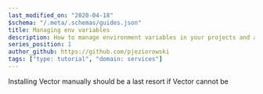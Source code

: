 ```yaml
---
last_modified_on: "2020-04-18"
$schema: "/.meta/.schemas/guides.json"
title: Managing env variables
description: How to manage environment variables in your projects and applications
series_position: 1
author_github: https://github.com/pjeziorowski
tags: ["type: tutorial", "domain: services"]
---
```

Installing Vector manually should be a last resort if Vector cannot be



